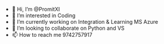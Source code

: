 - 👋 Hi, I’m @PromitXI
- 👀 I’m interested in Coding
- 🌱 I’m currently working on Integration & Learning MS Azure
- 💞️ I’m looking to collaborate on Python and VS
- 📫 How to reach me 9742757917

<!---
PromitXI/PromitXI is a ✨ special ✨ repository because its `README.md` (this file) appears on your GitHub profile.
You can click the Preview link to take a look at your changes.
--->
